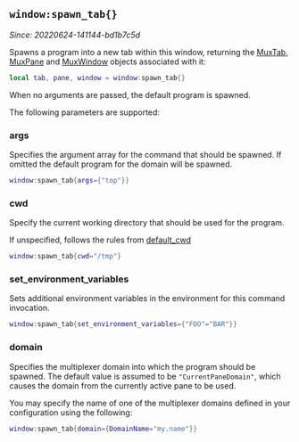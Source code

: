 ## `window:spawn_tab{}`

*Since: 20220624-141144-bd1b7c5d*

Spawns a program into a new tab within this window, returning the
[MuxTab](../MuxTab/index.md), [MuxPane](../MuxPane.md) and
[MuxWindow](index.md) objects associated with it:

```lua
local tab, pane, window = window:spawn_tab{}
```

When no arguments are passed, the default program is spawned.

The following parameters are supported:

### args

Specifies the argument array for the command that should be spawned.
If omitted the default program for the domain will be spawned.

```lua
window:spawn_tab{args={"top"}}
```

### cwd

Specify the current working directory that should be used for
the program.

If unspecified, follows the rules from [default_cwd](../config/default_cwd.md)

```lua
window:spawn_tab{cwd="/tmp"}
```

### set_environment_variables

Sets additional environment variables in the environment for
this command invocation.

```lua
window:spawn_tab{set_environment_variables={"FOO"="BAR"}}
```

### domain

Specifies the multiplexer domain into which the program should
be spawned.  The default value is assumed to be `"CurrentPaneDomain"`,
which causes the domain from the currently active pane to be used.

You may specify the name of one of the multiplexer domains
defined in your configuration using the following:

```lua
window:spawn_tab{domain={DomainName="my.name"}}
```


